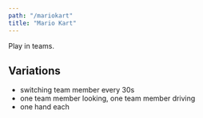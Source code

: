```yaml
---
path: "/mariokart"
title: "Mario Kart"
---
```


Play in teams.

## Variations

- switching team member every 30s
- one team member looking, one team member driving
- one hand each

